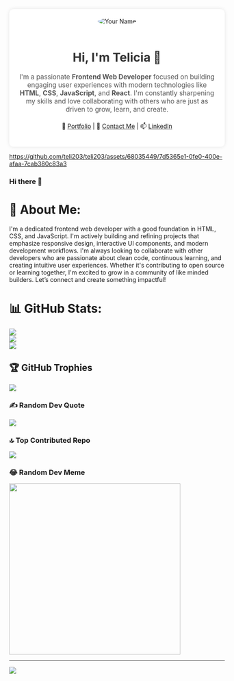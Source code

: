<div align="center" style="background-color: white; padding: 20px; border-radius: 10px; box-shadow: 0 0 10px rgba(0,0,0,0.1);">

  <img src="https://via.placeholder.com/120" alt="Your Name" style="border-radius: 50%; margin-bottom: 20px;" />

  <h1 style="font-size: 2em; color: #333;">Hi, I'm Telicia 👋</h1>

  <p style="font-size: 1.1em; color: #555; max-width: 600px; margin: auto;">
    I'm a passionate <strong>Frontend Web Developer</strong> focused on building engaging user experiences with modern technologies like <strong>HTML</strong>, <strong>CSS</strong>, <strong>JavaScript</strong>, and <strong>React</strong>. I'm constantly sharpening my skills and love collaborating with others who are just as driven to grow, learn, and create.
  </p>

  <p style="margin-top: 20px;">
    🔗 <a href="https://yourportfolio.com" target="_blank">Portfolio</a> |
    💼 <a href="mailto:youremail@example.com">Contact Me</a> |
    📫 <a href="https://linkedin.com/in/teliciaw" target="_blank">LinkedIn</a>
  </p>

</div>


https://github.com/teli203/teli203/assets/68035449/7d5365e1-0fe0-400e-afaa-7cab380c83a3


### Hi there 👋

# 💫 About Me:
I'm a dedicated frontend web developer with a good foundation in HTML, CSS, and JavaScript. I'm actively building and refining projects that emphasize responsive design, interactive UI components, and modern development workflows. I'm always looking to collaborate with other developers who are passionate about clean code, continuous learning, and creating intuitive user experiences. Whether it's contributing to open source or learning together, I'm excited to grow in a community of like minded builders. Let’s connect and create something impactful!


# 📊 GitHub Stats:
![](https://github-readme-stats.vercel.app/api?username=teli203&theme=swift&hide_border=false&include_all_commits=true&count_private=true)<br/>
![](https://github-readme-streak-stats.herokuapp.com/?user=teli203&theme=swift&hide_border=false)<br/>
![](https://github-readme-stats.vercel.app/api/top-langs/?username=teli203&theme=swift&hide_border=false&include_all_commits=true&count_private=true&layout=compact)

## 🏆 GitHub Trophies
![](https://github-profile-trophy.vercel.app/?username=teli203&theme=dark&no-frame=false&no-bg=false&margin-w=4)

### ✍️ Random Dev Quote
![](https://quotes-github-readme.vercel.app/api?type=horizontal&theme=dark)

### 🔝 Top Contributed Repo
![](https://github-contributor-stats.vercel.app/api?username=teli203&limit=5&theme=dark&combine_all_yearly_contributions=true)

### 😂 Random Dev Meme
<img src='https://randommeme-five.vercel.app/' style="height: 400px;"/>

---
[![](https://visitcount.itsvg.in/api?id=teli203&icon=5&color=12)](https://visitcount.itsvg.in)

<!-- Proudly created with GPRM ( https://gprm.itsvg.in ) -->
